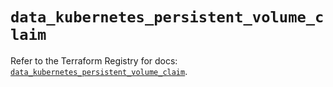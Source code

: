 # `data_kubernetes_persistent_volume_claim`

Refer to the Terraform Registry for docs: [`data_kubernetes_persistent_volume_claim`](https://registry.terraform.io/providers/hashicorp/kubernetes/2.37.0/docs/data-sources/persistent_volume_claim).
